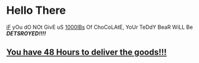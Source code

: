 # Hello There


<ins>iF</ins> yOu dO NOt GivE uS <ins>1000lBs</ins> Of ChoCoLAtE, YoUr TeDdY BeaR WiLL Be ***DETSROYED!!!!***

## <ins>You have 48 Hours to deliver the goods!!!</ins>

